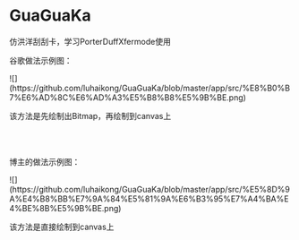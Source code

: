 # GuaGuaKa
仿洪洋刮刮卡，学习PorterDuffXfermode使用

<p>谷歌做法示例图：</p>
![](https://github.com/luhaikong/GuaGuaKa/blob/master/app/src/%E8%B0%B7%E6%AD%8C%E6%AD%A3%E5%B8%B8%E5%9B%BE.png)
<p>该方法是先绘制出Bitmap，再绘制到canvas上</p>
<br>
<br>
<p>博主的做法示例图：</p>
![](https://github.com/luhaikong/GuaGuaKa/blob/master/app/src/%E5%8D%9A%E4%B8%BB%E7%9A%84%E5%81%9A%E6%B3%95%E7%A4%BA%E4%BE%8B%E5%9B%BE.png)
<p>该方法是直接绘制到canvas上</p>
